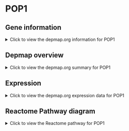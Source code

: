 <h1>POP1</h1>

<h2>Gene information</h2>
<details>
  <summary>Click to view the depmap.org information for POP1</summary>
  <p><a href="https://depmap.org/portal/gene/POP1?tab=about" target="_BLANK">Open page in a new tab...</a></p>
  <iframe src="https://depmap.org/portal/gene/POP1?tab=about" style="border:none;width:100%;height:800px"></iframe>
</details>

<h2>Depmap overview</h2>
<details>
  <summary>Click to view the depmap.org summary for POP1</summary>
  <p><a href="https://depmap.org/portal/gene/POP1?tab=overview" target="_BLANK">Open page in a new tab...</a></p>
  <iframe src="https://depmap.org/portal/gene/POP1?tab=overview" style="border:none;width:100%;height:800px"></iframe>
</details>

<h2>Expression</h2>
<details>
  <summary>Click to view the depmap.org expression data for POP1</summary>
  <p><a href="https://depmap.org/portal/gene/POP1?tab=characterization" target="_BLANK">Open page in a new tab...</a></p>
  <iframe src="https://depmap.org/portal/gene/POP1?tab=characterization" style="border:none;width:100%;height:800px"></iframe>
</details>



<h2>Reactome Pathway diagram</h2>
<details>
  <summary>Click to view the Reactome pathway for POP1</summary>
  <p><a href="https://reactome.org/PathwayBrowser/#/R-HSA-6784531" target="_BLANK">Open page in a new tab...</a></p>
  <p>tRNA processing in the nucleus</p>
<iframe src="https://reactome.org/PathwayBrowser/#/R-HSA-6784531" style="border:none;width:100%;height:800px"></iframe>
</details>



